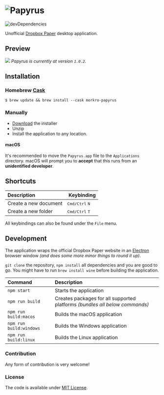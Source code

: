 # ![Papyrus](media/papyrus-logo.png)

![devDependencies](https://david-dm.org/morkro/papyrus.svg)

Unofficial [Dropbox Paper](https://paper.dropbox.com) desktop application.

## Preview
![](media/papyrus-preview.png)
*Papyrus is currently at version `1.0.2`.*

## Installation
### Homebrew [Cask](http://caskroom.io/)
```
$ brew update && brew install --cask morkro-papyrus
```

### Manually
- [Download](https://github.com/morkro/papyrus/releases/latest) the installer
- Unzip
- Install the application to any location.

#### macOS
It's recommended to move the `Papyrus.app` file to the `Applications` directory. macOS will prompt you to **accept** that this runs from an **unidentified developer**.

## Shortcuts

| Description | Keybinding |
| :--- | :--- |
| Create a new document | <kbd>Cmd/Ctrl</kbd> <kbd>N</kbd> |
| Create a new folder | <kbd>Cmd/Ctrl</kbd> <kbd>T</kbd> |

All keybindings can also be found under the `File` menu.

## Development

The application wraps the official Dropbox Paper website in an [Electron](https://github.com/electron/electron/) browser window _(and does some more minor things to round it up)_.

`git clone` the repository, `npm install` all dependencies and you are good to go. You might have to run `brew install wine` before building the application.

| Command | Description |
| :------ | :---------- |
| `npm start` | Starts the application |
| `npm run build` | Creates packages for all supported platforms _(bundles all below commands)_ |
| `npm run build:macos` | Builds the macOS application |
| `npm run build:windows` | Builds the Windows application |
| `npm run build:linux` | Builds the Linux application |

### Contribution

Any form of contribution is very welcome!

### License

The code is available under [MIT License](LICENSE).
